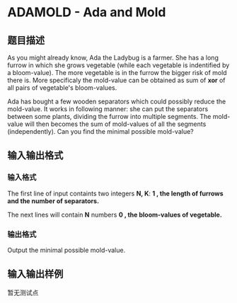 # ADAMOLD - Ada and Mold

## 题目描述

As you might already know, Ada the Ladybug is a farmer. She has a long furrow in which she grows vegetable (while each vegetable is indentified by a bloom-value). The more vegetable is in the furrow the bigger risk of mold there is. More specificaly the mold-value can be obtained as sum of **xor** of all pairs of vegetable's bloom-values.

Ada has bought a few wooden separators which could possibly reduce the mold-value. It works in following manner: she can put the separators between some plants, dividing the furrow into multiple segments. The mold-value will then becomes the sum of mold-values of all the segments (independently). Can you find the minimal possible mold-value?

## 输入输出格式

### 输入格式

The first line of input containts two integers **N, K**: **1 , the length of furrows and the number of separators.**

The next lines will contain **N** numbers **0 , the bloom-values of vegetable.**

### 输出格式

Output the minimal possible mold-value.

## 输入输出样例

暂无测试点

